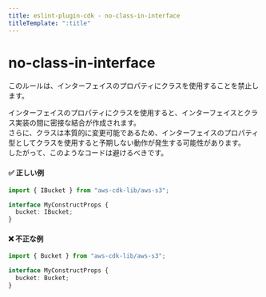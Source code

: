 ```yaml
---
title: eslint-plugin-cdk - no-class-in-interface
titleTemplate: ":title"
---
```


# no-class-in-interface

このルールは、インターフェイスのプロパティにクラスを使用することを禁止します。

インターフェイスのプロパティにクラスを使用すると、インターフェイスとクラス実装の間に密接な結合が作成されます。  
さらに、クラスは本質的に変更可能であるため、インターフェイスのプロパティ型としてクラスを使用すると予期しない動作が発生する可能性があります。  
したがって、このようなコードは避けるべきです。

#### ✅ 正しい例

```ts
import { IBucket } from "aws-cdk-lib/aws-s3";

interface MyConstructProps {
  bucket: IBucket;
}
```

#### ❌ 不正な例

```ts
import { Bucket } from "aws-cdk-lib/aws-s3";

interface MyConstructProps {
  bucket: Bucket;
}
```
